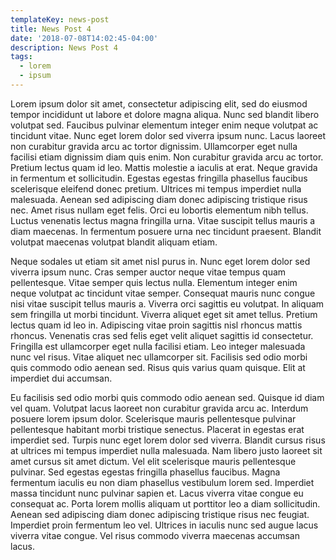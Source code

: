 ```yaml
---
templateKey: news-post
title: News Post 4
date: '2018-07-08T14:02:45-04:00'
description: News Post 4
tags:
  - lorem
  - ipsum
---
```

Lorem ipsum dolor sit amet, consectetur adipiscing elit, sed do eiusmod tempor incididunt ut labore et dolore magna aliqua. Nunc sed blandit libero volutpat sed. Faucibus pulvinar elementum integer enim neque volutpat ac tincidunt vitae. Nunc eget lorem dolor sed viverra ipsum nunc. Lacus laoreet non curabitur gravida arcu ac tortor dignissim. Ullamcorper eget nulla facilisi etiam dignissim diam quis enim. Non curabitur gravida arcu ac tortor. Pretium lectus quam id leo. Mattis molestie a iaculis at erat. Neque gravida in fermentum et sollicitudin. Egestas egestas fringilla phasellus faucibus scelerisque eleifend donec pretium. Ultrices mi tempus imperdiet nulla malesuada. Aenean sed adipiscing diam donec adipiscing tristique risus nec. Amet risus nullam eget felis. Orci eu lobortis elementum nibh tellus. Luctus venenatis lectus magna fringilla urna. Vitae suscipit tellus mauris a diam maecenas. In fermentum posuere urna nec tincidunt praesent. Blandit volutpat maecenas volutpat blandit aliquam etiam.



Neque sodales ut etiam sit amet nisl purus in. Nunc eget lorem dolor sed viverra ipsum nunc. Cras semper auctor neque vitae tempus quam pellentesque. Vitae semper quis lectus nulla. Elementum integer enim neque volutpat ac tincidunt vitae semper. Consequat mauris nunc congue nisi vitae suscipit tellus mauris a. Viverra orci sagittis eu volutpat. In aliquam sem fringilla ut morbi tincidunt. Viverra aliquet eget sit amet tellus. Pretium lectus quam id leo in. Adipiscing vitae proin sagittis nisl rhoncus mattis rhoncus. Venenatis cras sed felis eget velit aliquet sagittis id consectetur. Fringilla est ullamcorper eget nulla facilisi etiam. Leo integer malesuada nunc vel risus. Vitae aliquet nec ullamcorper sit. Facilisis sed odio morbi quis commodo odio aenean sed. Risus quis varius quam quisque. Elit at imperdiet dui accumsan.



Eu facilisis sed odio morbi quis commodo odio aenean sed. Quisque id diam vel quam. Volutpat lacus laoreet non curabitur gravida arcu ac. Interdum posuere lorem ipsum dolor. Scelerisque mauris pellentesque pulvinar pellentesque habitant morbi tristique senectus. Placerat in egestas erat imperdiet sed. Turpis nunc eget lorem dolor sed viverra. Blandit cursus risus at ultrices mi tempus imperdiet nulla malesuada. Nam libero justo laoreet sit amet cursus sit amet dictum. Vel elit scelerisque mauris pellentesque pulvinar. Sed egestas egestas fringilla phasellus faucibus. Magna fermentum iaculis eu non diam phasellus vestibulum lorem sed. Imperdiet massa tincidunt nunc pulvinar sapien et. Lacus viverra vitae congue eu consequat ac. Porta lorem mollis aliquam ut porttitor leo a diam sollicitudin. Aenean sed adipiscing diam donec adipiscing tristique risus nec feugiat. Imperdiet proin fermentum leo vel. Ultrices in iaculis nunc sed augue lacus viverra vitae congue. Vel risus commodo viverra maecenas accumsan lacus.
